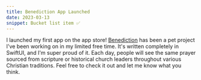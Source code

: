 ```yaml
---
title: Benediction App Launched
date: 2023-03-13
snippet: Bucket list item ✅
---
```


I launched my first app on the app store! [Benediction](/benediction) has been a pet project I've been working on in my limited free time. It's written completely in SwiftUI, and I'm super proud of it. Each day, people will see the same prayer sourced from scripture or historical church leaders throughout various Christian traditions. Feel free to check it out and let me know what you think.